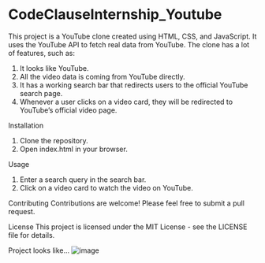 # CodeClauseInternship_Youtube

This project is a YouTube clone created using HTML, CSS, and JavaScript. It uses the YouTube API to fetch real data from YouTube. The clone has a lot of features, such as:

1. It looks like YouTube.
2. All the video data is coming from YouTube directly.
3. It has a working search bar that redirects users to the official YouTube search page.
4. Whenever a user clicks on a video card, they will be redirected to YouTube’s official video page.

   
Installation
1. Clone the repository.
2. Open index.html in your browser.


Usage
1. Enter a search query in the search bar.
2. Click on a video card to watch the video on YouTube.

   
Contributing
Contributions are welcome! Please feel free to submit a pull request.

License
This project is licensed under the MIT License - see the LICENSE file for details.

Project looks like...
![image](https://github.com/JaiswalPrince03/CodeClauseInternship_Youtube/assets/131595377/e953eb9f-67f5-44bc-baa6-1f845f42e2e6)
